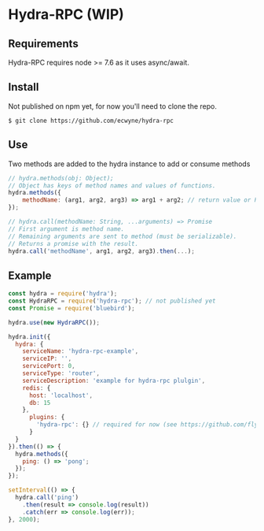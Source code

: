 # Hydra-RPC (WIP)
## Requirements
Hydra-RPC requires node >= 7.6 as it uses async/await.
## Install
Not published on npm yet, for now you'll need to clone the repo.
```shell
$ git clone https://github.com/ecwyne/hydra-rpc
```
## Use
Two methods are added to the hydra instance to add or consume methods
```javascript
// hydra.methods(obj: Object);
// Object has keys of method names and values of functions.
hydra.methods({
    methodName: (arg1, arg2, arg3) => arg1 + arg2; // return value or Promise
});
```

```javascript
// hydra.call(methodName: String, ...arguments) => Promise
// First argument is method name.
// Remaining arguments are sent to method (must be serializable).
// Returns a promise with the result.
hydra.call('methodName', arg1, arg2, arg3).then(...);
```

## Example
```javascript
const hydra = require('hydra');
const HydraRPC = require('hydra-rpc'); // not published yet
const Promise = require('bluebird');

hydra.use(new HydraRPC());

hydra.init({
  hydra: {
    serviceName: 'hydra-rpc-example',
    serviceIP: '',
    servicePort: 0,
    serviceType: 'router',
    serviceDescription: 'example for hydra-rpc plulgin',
    redis: {
      host: 'localhost',
      db: 15
    },
      plugins: {
        'hydra-rpc': {} // required for now (see https://github.com/flywheelsports/hydra/pull/85)
      }
  }
}).then(() => {
  hydra.methods({
    ping: () => 'pong';
  });
});

setInterval(() => {
  hydra.call('ping')
    .then(result => console.log(result))
    .catch(err => console.log(err));
}, 2000);
```